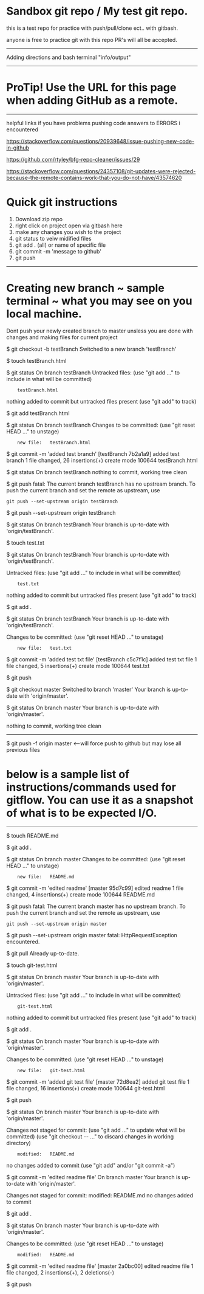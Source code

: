 # Sandbox git repo / My test git repo.
this is a test repo for practice with push/pull/clone ect.. with gitbash. 

anyone is free to practice git with this repo PR's will all be accepted. 

*************************************************
Adding directions and bash terminal "info/output"
**************************************************
 # ProTip! Use the URL for this page when adding GitHub as a remote.

***********************************************
helpful links if you have problems pushing code
answers to ERRORS i encountered 


https://stackoverflow.com/questions/20939648/issue-pushing-new-code-in-github

https://github.com/rtyley/bfg-repo-cleaner/issues/29

https://stackoverflow.com/questions/24357108/git-updates-were-rejected-because-the-remote-contains-work-that-you-do-not-have/43574620

# Quick git instructions
1. Download zip repo
2. right click on project open via gitbash here
3. make any changes you wish to the project
4. git status to veiw midified files
5. git add . (all) or name of specific file
6. git commit -m 'message to github'
7. git push

*************************************************
# Creating new branch ~ sample terminal ~ what you may see on you local machine.
Dont push your newly created branch to master unsless you are done with changes and making files for current project

$ git checkout -b testBranch
Switched to a new branch 'testBranch'

$ touch testBranch.html

$ git status
On branch testBranch
Untracked files:
  (use "git add <file>..." to include in what will be committed)

        testBranch.html

nothing added to commit but untracked files present (use "git add" to track)

$ git add testBranch.html

$ git status
On branch testBranch
Changes to be committed:
  (use "git reset HEAD <file>..." to unstage)

        new file:   testBranch.html

$ git commit -m 'added test branch'
[testBranch 7b2a1a9] added test branch
 1 file changed, 26 insertions(+)
 create mode 100644 testBranch.html

$ git status
On branch testBranch
nothing to commit, working tree clean

$ git push
fatal: The current branch testBranch has no upstream branch.
To push the current branch and set the remote as upstream, use

    git push --set-upstream origin testBranch

$ git push --set-upstream origin testBranch

$ git status
On branch testBranch
Your branch is up-to-date with 'origin/testBranch'.

$ touch test.txt

$ git status
On branch testBranch
Your branch is up-to-date with 'origin/testBranch'.

Untracked files:
  (use "git add <file>..." to include in what will be committed)

        test.txt

nothing added to commit but untracked files present (use "git add" to track)

$ git add .

$ git status
On branch testBranch
Your branch is up-to-date with 'origin/testBranch'.

Changes to be committed:
  (use "git reset HEAD <file>..." to unstage)

        new file:   test.txt

$ git commit -m 'added test txt file'
[testBranch c5c7f1c] added test txt file
 1 file changed, 5 insertions(+)
 create mode 100644 test.txt

$ git push

$ git checkout master
Switched to branch 'master'
Your branch is up-to-date with 'origin/master'.

$ git status
On branch master
Your branch is up-to-date with 'origin/master'.

nothing to commit, working tree clean


**************************************************
$ git push -f origin master <--will force push to github but may lose all previous files

# below is a sample list of instructions/commands used for gitflow. You can use it as a snapshot of what is to be expected I/O.

*****************************************
$ touch README.md

$ git add .

$ git status
On branch master
Changes to be committed:
  (use "git reset HEAD <file>..." to unstage)

        new file:   README.md

$ git commit -m 'edited readme'
[master 95d7c99] edited readme
 1 file changed, 4 insertions(+)
 create mode 100644 README.md

$ git push
fatal: The current branch master has no upstream branch.
To push the current branch and set the remote as upstream, use

    git push --set-upstream origin master

$ git push --set-upstream origin master
fatal: HttpRequestException encountered.
   

$ git pull
Already up-to-date.

$ touch git-test.html

$ git status
On branch master
Your branch is up-to-date with 'origin/master'.

Untracked files:
  (use "git add <file>..." to include in what will be committed)

        git-test.html

nothing added to commit but untracked files present (use "git add" to track)

$ git add .

$ git status
On branch master
Your branch is up-to-date with 'origin/master'.

Changes to be committed:
  (use "git reset HEAD <file>..." to unstage)

        new file:   git-test.html
$ git commit -m 'added git test file'
[master 72d8ea2] added git test file
 1 file changed, 16 insertions(+)
 create mode 100644 git-test.html

$ git push

$ git status
On branch master
Your branch is up-to-date with 'origin/master'.

Changes not staged for commit:
  (use "git add <file>..." to update what will be committed)
  (use "git checkout -- <file>..." to discard changes in working directory)

        modified:   README.md

no changes added to commit (use "git add" and/or "git commit -a")

$ git commit -m 'edited readme file'
On branch master
Your branch is up-to-date with 'origin/master'.

Changes not staged for commit:
        modified:   README.md
no changes added to commit

$ git add .

$ git status
On branch master
Your branch is up-to-date with 'origin/master'.

Changes to be committed:
  (use "git reset HEAD <file>..." to unstage)

        modified:   README.md

$ git commit -m 'edited readme file'
[master 2a0bc00] edited readme file
 1 file changed, 2 insertions(+), 2 deletions(-)

$ git push


